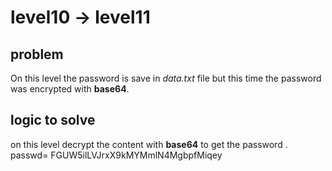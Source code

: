 # level10 -> level11

## problem 
On this level the password is save in _data.txt_ file but this time the password was encrypted with **base64**. 

## logic to solve
on this level decrypt the content with **base64** to get the password . 
passwd= FGUW5ilLVJrxX9kMYMmlN4MgbpfMiqey